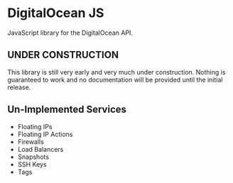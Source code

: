 # DigitalOcean JS

JavaScript library for the DigitalOcean API.

## UNDER CONSTRUCTION

This library is still very early and very much under construction. Nothing is guaranteed to work and no documentation will be provided until the initial release.

## Un-Implemented Services

* Floating IPs
* Floating IP Actions
* Firewalls
* Load Balancers
* Snapshots
* SSH Keys
* Tags